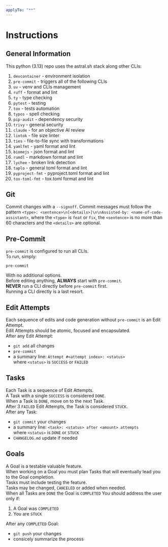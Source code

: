 ```yaml
---
applyTo: "**"
---
```


# Instructions

## General Information

This python (3.13) repo uses the astral.sh stack along other CLIs:
1. `devcontainer` - environment isolation
2. `pre-commit` - triggers all of the following CLIs
3. `uv` - venv and CLIs management
4. `ruff` - format and lint
5. `ty` - type checking
6. `pytest` - testing
7. `tox` - tests automation
8. `typos` - spell checking
9. `pip-audit` - dependency security
10. `trivy` - general security
11. `claude` - for an objective AI review
12. `lintok` - file size linter
13. `ties` - file-to-file sync with transformations
14. `yamlfmt` - yaml format and lint
15. `biomejs` - json format and lint
16. `rumdl` - markdown format and lint
17. `lychee` - broken link detection
18. `taplo` - general toml format and lint
19. `pyproject-fmt` - pyproject.toml format and lint
20. `tox-toml-fmt` - tox.toml format and lint

## Git

Commit changes with a `--signoff`.
Commit messages must follow the pattern
`<type>: <sentence>\n[<details>]\n\nAssisted-by: <name-of-code-assistant>`,
where the `<type>` is `feat` or `fix`, the `<sentence>` is no more than 60
characters and the `<details>` are optional.  

## Pre-Commit

`pre-commit` is configured to run all CLIs.  
To run, simply:

```shell
pre-commit
```

With no additional options.  
Before editing anything, **ALWAYS** start with `pre-commit`.  
**NEVER** run a CLI directly before `pre-commit` first.  
Running a CLI directly is a last resort.  

## Edit Attempts

Each sequence of edits and code generation without
`pre-commit` is an Edit Attempt.  
Edit Attempts should be atomic, focused and encapsulated.  
After any Edit Attempt:  
- `git add` all changes
- `pre-commit`
- a summary line: `Attempt #<attempt index>: <status>`  
  where `<status>` is `SUCCESS` or `FAILED`

## Tasks

Each Task is a sequence of Edit Attempts.  
A Task with a single `SUCCESS` is considered `DONE`.  
When a Task is `DONE`, move on to the next Task.  
After 3 `FAILED` Edit Attempts, the Task is considered `STUCK`.  
After any Task:  
- `git commit` your changes
- a summary line: `<task>: <status> after <amount> attempts`  
  where `<status>` is `DONE` or `STUCK`
- `CHANGELOG.md` update if needed

## Goals

A Goal is a testable valuable feature.  
When working on a Goal you must plan Tasks that will
eventually lead you to the Goal completion.  
Tasks must include testing the feature.  
Tasks may be changed, `CANCELED` or added when needed.  
When all Tasks are `DONE` the Goal is `COMPLETED`
You should address the user only if:
1. A Goal was `COMPLETED`
2. You are `STUCK`

After any `COMPLETED` Goal:
- `git push` your changes
- consicely summarize the process
